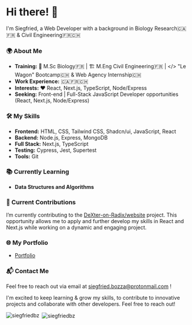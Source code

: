 # Hi there! 👋

I'm Siegfried, a Web Developer with a background in Biology Research🇨🇦🇫🇷  &  Civil Engineering🇫🇷🇨🇭

### 🌍 About Me
- **Training:** 🧬 M.Sc Biology🇫🇷  | 🏗️ M.Eng Civil Engineering🇫🇷  | </> "Le Wagon" Bootcamp🇨🇭 & Web Agency Internship🇨🇭
- **Work Experience:** 🇨🇦🇫🇷🇨🇭
- **Interests:** ❤️ React, Next.js, TypeScript, Node/Express
- **Seeking:** Front-end | Full-Stack JavaScript Developer opportunities (React, Next.js, Node/Express)

### 🛠️ My Skills
- **Frontend:** HTML, CSS, Tailwind CSS, Shadcn/ui, JavaScript, React
- **Backend:** Node.js, Express, MongoDB
- **Full Stack:** Next.js, TypeScript
- **Testing:** Cypress, Jest, Supertest
- **Tools:** Git

### 📚 Currently Learning
- **Data Structures and Algorithms**

### 🌟 Current Contributions 
I’m currently contributing to the [DeXter-on-Radix/website](https://github.com/DeXter-on-Radix/website) project. 
This opportunity allows me to apply and further develop my skills in React and Next.js while working on a dynamic and engaging project.

### 🌐 My Portfolio
- [Portfolio](https://siegfried-bozza-portfolio.vercel.app/)

### 📬 Contact Me
Feel free to reach out via email at [siegfried.bozza@protonmail.com](mailto:siegfried.bozza@protonmail.com) !

I'm excited to keep learning & grow my skills, to contribute to innovative projects and collaborate with other developers. Feel free to reach out!

<p><img align="left" src="https://github-readme-stats.vercel.app/api/top-langs?username=siegfriedbz&show_icons=true&locale=en&layout=compact" alt="siegfriedbz" /></p>

<p>&nbsp;<img align="center" src="https://github-readme-stats.vercel.app/api?username=siegfriedbz&show_icons=true&locale=en" alt="siegfriedbz" /></p>




